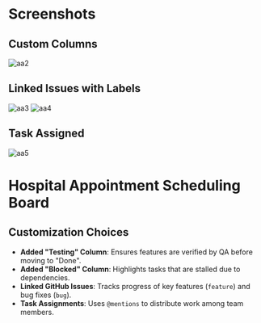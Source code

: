 # Screenshots
## Custom Columns
![aa2](https://github.com/user-attachments/assets/8c519eaf-0c08-4513-91e8-2cec5389eec9)

## Linked Issues with Labels
![aa3](https://github.com/user-attachments/assets/75a8a484-7b46-48d7-9f1b-901ecbb9cce7)
![aa4](https://github.com/user-attachments/assets/9060a430-9ea2-4e53-85fa-26a0c08a8188)

## Task Assigned
![aa5](https://github.com/user-attachments/assets/8b92fcf5-f90b-4e91-bbbd-0cb9f41b8cfc)

# Hospital Appointment Scheduling Board



## Customization Choices  
- **Added "Testing" Column**: Ensures features are verified by QA before moving to "Done".  
- **Added "Blocked" Column**: Highlights tasks that are stalled due to dependencies.  
- **Linked GitHub Issues**: Tracks progress of key features (`feature`) and bug fixes (`bug`).  
- **Task Assignments**: Uses `@mentions` to distribute work among team members.

